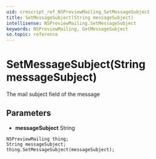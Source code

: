 ```yaml
---
uid: crmscript_ref_NSPreviewMailing_SetMessageSubject
title: SetMessageSubject(String messageSubject)
intellisense: NSPreviewMailing.SetMessageSubject
keywords: NSPreviewMailing, GetMessageSubject
so.topic: reference
---
```


# SetMessageSubject(String messageSubject)

The mail subject field of the message

## Parameters

* **messageSubject** String

```crmscript
NSPreviewMailing thing;
String messageSubject;
thing.SetMessageSubject(messageSubject);
```

